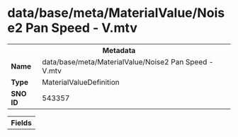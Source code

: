<h1>data/base/meta/MaterialValue/Noise2 Pan Speed - V.mtv</h1><table><tr><th colspan="100%">Metadata</th></tr><tr><td><b>Name</b></td><td>data/base/meta/MaterialValue/Noise2 Pan Speed - V.mtv</td></tr><tr><td><b>Type</b></td><td>MaterialValueDefinition</td></tr><tr><td><b>SNO ID</b></td><td>543357</td></tr></table>

<table><tr><th colspan="100%">Fields</th></tr></table>

